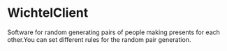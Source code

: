 # WichtelClient
Software for random generating pairs of people making presents for each other.You can set different rules for the random pair generation.
